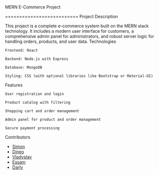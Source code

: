 MERN E-Commerce Project

==========================
Project Description

This project is a complete e-commerce system built on the MERN stack technology. It includes a modern user interface for customers, a comprehensive admin panel for administrators, and robust server logic for handling orders, products, and user data.
Technologies

    Frontend: React

    Backend: Node.js with Express

    Database: MongoDB

    Styling: CSS (with optional libraries like Bootstrap or Material-UI)

Features

    User registration and login

    Product catalog with filtering

    Shopping cart and order management

    Admin panel for product and order management

    Secure payment processing 

Contributors

- [Simon ](https://github.com/simon-dez)
- [Dineo](https://github.com/Dineo-Modiselle)
- [Vladyslav](https://github.com/Kainec1989)
- [Essam](https://github.com/xxxDMTxxx)
- [Darly](https://github.com/Darlyyolande)

